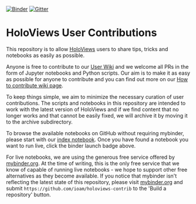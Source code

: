 [![Binder](http://mybinder.org/badge.svg)](http://mybinder.org/repo/ioam/holoviews-contrib)
[![Gitter](https://badges.gitter.im/Join%20Chat.svg)](https://gitter.im/ioam/holoviews?utm_source=badge&utm_medium=badge&utm_campaign=pr-badge&utm_content=badge)

# HoloViews User Contributions

This repository is to allow [HoloViews](holoviews.org) users to
share tips, tricks and notebooks as easily as possible.

Anyone is free to contribute to our [User
Wiki](https://github.com/ioam/holoviews-contrib/wiki) and we
welcome all PRs in the form of Jupyter notebooks and Python
scripts. Our aim is to make it as easy as possible for anyone to
contribute and you can find out more on our [How to contribute
wiki
page](https://github.com/ioam/holoviews-contrib/wiki/How%20to%20contribute).

To keep things simple, we aim to minimize the necessary curation
of user contributions. The scripts and notebooks in this
repository are intended to work with the latest version of
HoloViews and if we find content that no longer works and that
cannot be easily fixed, we will archive it by moving it to the
archive subdirectory.


To browse the available notebooks on GitHub without requiring
mybinder, please start with our [index
notebook](https://github.com/ioam/holoviews-contrib/blob/master/index.ipynb). Once
you have found a notebook you want to run live, click the binder launch
badge above.

For live notebooks, we are using the generous free service
offered by [mybinder.org](http://mybinder.org/). At the time of
writing, this is the only free service that we know of capable of
running live notebooks - we hope to support other free
alternatives as they become available. If you notice that
mybinder isn't reflecting the latest state of this repository,
please visit [mybinder.org](http://mybinder.org/) and submit
``https://github.com/ioam/holoviews-contrib`` to the 'Build a
repository' button.
